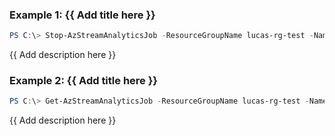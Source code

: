### Example 1: {{ Add title here }}
```powershell
PS C:\> Stop-AzStreamAnalyticsJob -ResourceGroupName lucas-rg-test -Name sajob-01-portal

```

{{ Add description here }}

### Example 2: {{ Add title here }}
```powershell
PS C:\> Get-AzStreamAnalyticsJob -ResourceGroupName lucas-rg-test -Name sajob-01-portal | Stop-AzStreamAnalyticsJob

```

{{ Add description here }}

